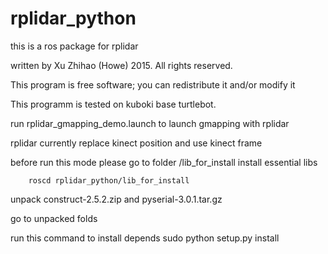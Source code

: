# rplidar_python
 this is a ros package for rplidar

 written by Xu Zhihao (Howe) 2015.  All rights reserved.

 This program is free software; you can redistribute it and/or modify it

 This programm is tested on kuboki base turtlebot. 

 run rplidar_gmapping_demo.launch to launch gmapping with rplidar

 rplidar currently replace kinect position and use kinect frame
 
 before run this mode please go to folder /lib_for_install install essential libs
 
        roscd rplidar_python/lib_for_install
 
 unpack construct-2.5.2.zip and pyserial-3.0.1.tar.gz
 
 go to unpacked folds
 
 run this command to install depends
        sudo python setup.py install
 
 
